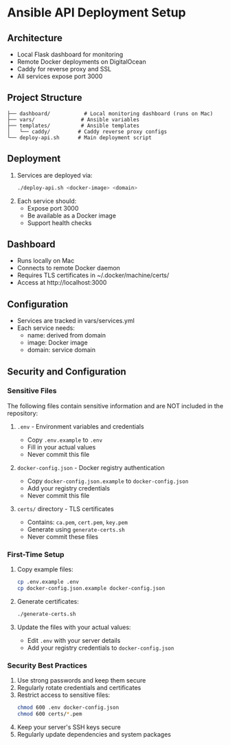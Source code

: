# Ansible API Deployment Setup

## Architecture
- Local Flask dashboard for monitoring
- Remote Docker deployments on DigitalOcean
- Caddy for reverse proxy and SSL
- All services expose port 3000

## Project Structure
```
├── dashboard/           # Local monitoring dashboard (runs on Mac)
├── vars/               # Ansible variables
├── templates/          # Ansible templates
│   └── caddy/         # Caddy reverse proxy configs
└── deploy-api.sh      # Main deployment script
```

## Deployment
1. Services are deployed via:
   ```bash
   ./deploy-api.sh <docker-image> <domain>
   ```
2. Each service should:
   - Expose port 3000
   - Be available as a Docker image
   - Support health checks

## Dashboard
- Runs locally on Mac
- Connects to remote Docker daemon
- Requires TLS certificates in ~/.docker/machine/certs/
- Access at http://localhost:3000

## Configuration
- Services are tracked in vars/services.yml
- Each service needs:
  - name: derived from domain
  - image: Docker image
  - domain: service domain 

## Security and Configuration

### Sensitive Files
The following files contain sensitive information and are NOT included in the repository:

1. `.env` - Environment variables and credentials
   - Copy `.env.example` to `.env`
   - Fill in your actual values
   - Never commit this file

2. `docker-config.json` - Docker registry authentication
   - Copy `docker-config.json.example` to `docker-config.json`
   - Add your registry credentials
   - Never commit this file

3. `certs/` directory - TLS certificates
   - Contains: `ca.pem`, `cert.pem`, `key.pem`
   - Generate using `generate-certs.sh`
   - Never commit these files

### First-Time Setup
1. Copy example files:
   ```bash
   cp .env.example .env
   cp docker-config.json.example docker-config.json
   ```

2. Generate certificates:
   ```bash
   ./generate-certs.sh
   ```

3. Update the files with your actual values:
   - Edit `.env` with your server details
   - Add your registry credentials to `docker-config.json`

### Security Best Practices
1. Use strong passwords and keep them secure
2. Regularly rotate credentials and certificates
3. Restrict access to sensitive files:
   ```bash
   chmod 600 .env docker-config.json
   chmod 600 certs/*.pem
   ```
4. Keep your server's SSH keys secure
5. Regularly update dependencies and system packages 